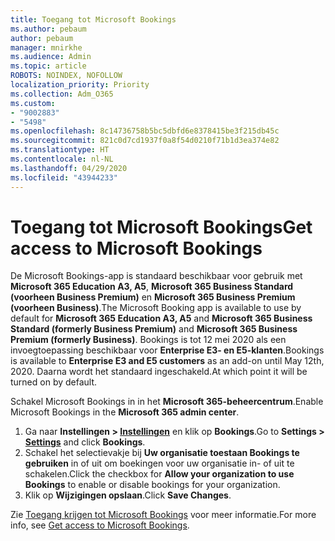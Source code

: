 ```yaml
---
title: Toegang tot Microsoft Bookings
ms.author: pebaum
author: pebaum
manager: mnirkhe
ms.audience: Admin
ms.topic: article
ROBOTS: NOINDEX, NOFOLLOW
localization_priority: Priority
ms.collection: Adm_O365
ms.custom:
- "9002883"
- "5498"
ms.openlocfilehash: 8c14736758b5bc5dbfd6e8378415be3f215db45c
ms.sourcegitcommit: 821c0d7cd1937f0a8f54d0210f71b1d3ea374e82
ms.translationtype: HT
ms.contentlocale: nl-NL
ms.lasthandoff: 04/29/2020
ms.locfileid: "43944233"
---
```

# <a name="get-access-to-microsoft-bookings"></a><span data-ttu-id="a184e-102">Toegang tot Microsoft Bookings</span><span class="sxs-lookup"><span data-stu-id="a184e-102">Get access to Microsoft Bookings</span></span>

<span data-ttu-id="a184e-103">De Microsoft Bookings-app is standaard beschikbaar voor gebruik met **Microsoft 365 Education A3, A5**, **Microsoft 365 Business Standard (voorheen Business Premium)** en **Microsoft 365 Business Premium (voorheen Business)**.</span><span class="sxs-lookup"><span data-stu-id="a184e-103">The Microsoft Booking app is available to use by default for **Microsoft 365 Education A3, A5** and **Microsoft 365 Business Standard (formerly Business Premium)** and **Microsoft 365 Business Premium (formerly Business)**.</span></span> <span data-ttu-id="a184e-104">Bookings is tot 12 mei 2020 als een invoegtoepassing beschikbaar voor **Enterprise E3- en E5-klanten**.</span><span class="sxs-lookup"><span data-stu-id="a184e-104">Bookings is available to **Enterprise E3 and E5 customers** as an add-on until May 12th, 2020.</span></span> <span data-ttu-id="a184e-105">Daarna wordt het standaard ingeschakeld.</span><span class="sxs-lookup"><span data-stu-id="a184e-105">At which point it will be turned on by default.</span></span>

<span data-ttu-id="a184e-106">Schakel Microsoft Bookings in in het **Microsoft 365-beheercentrum**.</span><span class="sxs-lookup"><span data-stu-id="a184e-106">Enable Microsoft Bookings in the **Microsoft 365 admin center**.</span></span>

1. <span data-ttu-id="a184e-107">Ga naar **Instellingen > [Instellingen](https://admin.microsoft.com/Adminportal/Home?source=applauncher#/Settings/Services)** en klik op **Bookings**.</span><span class="sxs-lookup"><span data-stu-id="a184e-107">Go to **Settings > [Settings](https://admin.microsoft.com/Adminportal/Home?source=applauncher#/Settings/Services)** and click **Bookings**.</span></span>
2. <span data-ttu-id="a184e-108">Schakel het selectievakje bij **Uw organisatie toestaan Bookings te gebruiken** in of uit om boekingen voor uw organisatie in- of uit te schakelen.</span><span class="sxs-lookup"><span data-stu-id="a184e-108">Click the checkbox for **Allow your organization to use Bookings** to enable or disable bookings for your organization.</span></span>
3. <span data-ttu-id="a184e-109">Klik op **Wijzigingen opslaan**.</span><span class="sxs-lookup"><span data-stu-id="a184e-109">Click **Save Changes**.</span></span>

<span data-ttu-id="a184e-110">Zie [Toegang krijgen tot Microsoft Bookings](https://support.microsoft.com/nl-NL/office/get-access-to-microsoft-bookings-5382dc07-aaa5-45c9-8767-502333b214ce) voor meer informatie.</span><span class="sxs-lookup"><span data-stu-id="a184e-110">For more info, see [Get access to Microsoft Bookings](https://support.microsoft.com/nl-NL/office/get-access-to-microsoft-bookings-5382dc07-aaa5-45c9-8767-502333b214ce).</span></span>
